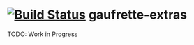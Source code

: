 [![Build Status](https://travis-ci.org/course-hero/gaufrette-extras.svg?branch=master)](https://travis-ci.org/course-hero/gaufrette-extras)
gaufrette-extras
================

TODO: Work in Progress
